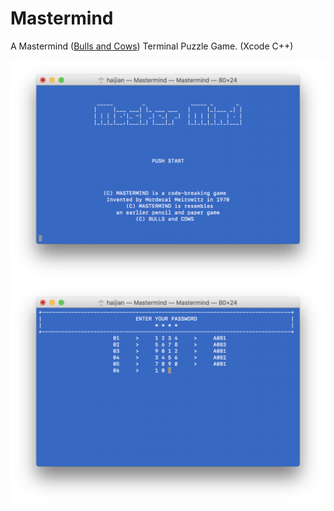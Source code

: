 # Mastermind

A Mastermind ([Bulls and Cows](https://en.wikipedia.org/wiki/Bulls_and_Cows)) Terminal Puzzle Game.  (Xcode C++)


<img src="https://github.com/HaijianLiu/mastermind-cpp-terminal/blob/master/Debug/ScreenShotA%402x.png" width="682">

<img src="https://github.com/HaijianLiu/mastermind-cpp-terminal/blob/master/Debug/ScreenShotB%402x.png" width="682">
